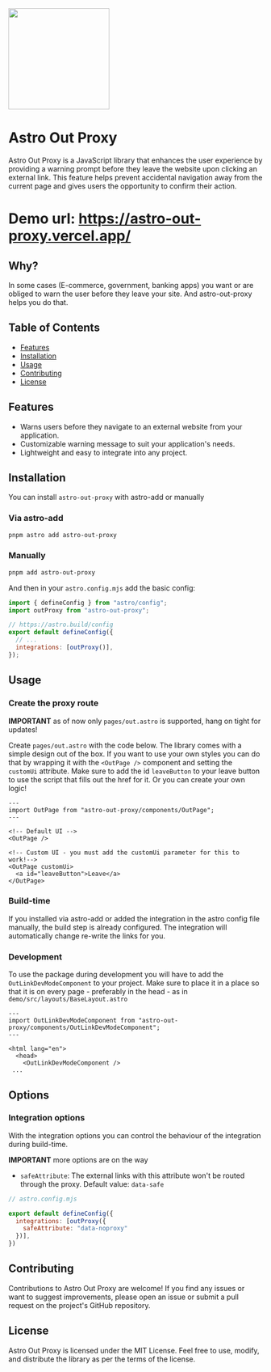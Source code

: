 <img src="https://github.com/Elod-T/astro-out-proxy/assets/33983644/728745c5-0dbd-47f7-a4d1-d28fd897cdfb" widht="200" height="200" />

# Astro Out Proxy

Astro Out Proxy is a JavaScript library that enhances the user experience by providing a warning prompt before they leave the website upon clicking an external link. This feature helps prevent accidental navigation away from the current page and gives users the opportunity to confirm their action.

# Demo url: https://astro-out-proxy.vercel.app/

## Why?

In some cases (E-commerce, government, banking apps) you want or are obliged to warn the user before they leave your site. And astro-out-proxy helps you do that.

## Table of Contents
- [Features](#features)
- [Installation](#installation)
- [Usage](#usage)
- [Contributing](#contributing)
- [License](#license)

## Features
- Warns users before they navigate to an external website from your application.
- Customizable warning message to suit your application's needs.
- Lightweight and easy to integrate into any project.

## Installation

You can install `astro-out-proxy` with astro-add or manually

### Via astro-add

```bash
pnpm astro add astro-out-proxy
```

### Manually

```bash
pnpm add astro-out-proxy
```

And then in your `astro.config.mjs` add the basic config:

```js
import { defineConfig } from "astro/config";
import outProxy from "astro-out-proxy";

// https://astro.build/config
export default defineConfig({
  // ...
  integrations: [outProxy()],
});

```

## Usage

### Create the proxy route

**IMPORTANT** as of now only `pages/out.astro` is supported, hang on tight for updates!

Create `pages/out.astro` with the code below. The library comes with a simple design out of the box. If you want to use your own styles you can do that by wrapping it with the `<OutPage />` component and setting the `customUi` attribute. Make sure to add the id `leaveButton` to your leave button to use the script that fills out the href for it. Or you can create your own logic!

```astro
---
import OutPage from "astro-out-proxy/components/OutPage";
---

<!-- Default UI -->
<OutPage />

<!-- Custom UI - you must add the customUi parameter for this to work!-->
<OutPage customUi>
  <a id="leaveButton">Leave</a>
</OutPage>
```

### Build-time
If you installed via astro-add or added the integration in the astro config file manually, the build step is already configured. The integration will automatically change re-write the links for you.

### Development
To use the package during development you will have to add the `OutLinkDevModeComponent` to your project. Make sure to place it in a place so that it is on every page - preferably in the head - as in `demo/src/layouts/BaseLayout.astro`

```astro
---
import OutLinkDevModeComponent from "astro-out-proxy/components/OutLinkDevModeComponent";
---

<html lang="en">
  <head>
    <OutLinkDevModeComponent />
 ...
```

## Options

### Integration options

With the integration options you can control the behaviour of the integration during build-time.

**IMPORTANT** more options are on the way

- `safeAttribute`: The external links with this attribute won't be routed through the proxy. Default value: `data-safe`

```js
// astro.config.mjs

export default defineConfig({
  integrations: [outProxy({
    safeAttribute: "data-noproxy"
  })],
})
```

## Contributing

Contributions to Astro Out Proxy are welcome! If you find any issues or want to suggest improvements, please open an issue or submit a pull request on the project's GitHub repository.

## License

Astro Out Proxy is licensed under the MIT License. Feel free to use, modify, and distribute the library as per the terms of the license.

